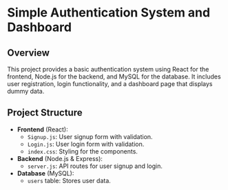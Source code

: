 # Simple Authentication System and Dashboard

## Overview
This project provides a basic authentication system using React for the frontend, Node.js for the backend, and MySQL for the database. It includes user registration, login functionality, and a dashboard page that displays dummy data.

## Project Structure
- **Frontend** (React):
  - `Signup.js`: User signup form with validation.
  - `Login.js`: User login form with validation.
  - `index.css`: Styling for the components.
- **Backend** (Node.js & Express):
  - `server.js`: API routes for user signup and login.
- **Database** (MySQL):
  - `users` table: Stores user data.
